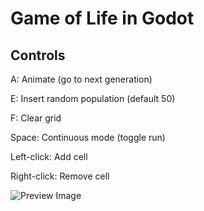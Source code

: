 # Game of Life in Godot

## Controls
A: Animate (go to next generation)

E: Insert random population (default 50)

F: Clear grid

Space: Continuous mode (toggle run)

Left-click: Add cell

Right-click: Remove cell

![Preview Image](https://github.com/nathansmith339/godot-game-of-life/tree/master/assets/preview/preview-image.png)
